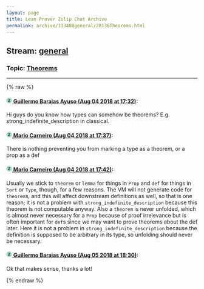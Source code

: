 ```yaml
---
layout: page
title: Lean Prover Zulip Chat Archive 
permalink: archive/113488general/28136Theorems.html
---
```


## Stream: [general](index.html)
### Topic: [Theorems](28136Theorems.html)

---


{% raw %}
#### [![Click to go to Zulip](../../assets/img/zulip2.png) Guillermo Barajas Ayuso (Aug 04 2018 at 17:32)](https://leanprover.zulipchat.com/#narrow/stream/113488-general/topic/Theorems/near/130894817):
Hi guys do you know how types can somehow be theorems? E.g. strong_indefinite_description in classical.

#### [![Click to go to Zulip](../../assets/img/zulip2.png) Mario Carneiro (Aug 04 2018 at 17:37)](https://leanprover.zulipchat.com/#narrow/stream/113488-general/topic/Theorems/near/130894929):
There is nothing preventing you from marking a type as a theorem, or a prop as a def

#### [![Click to go to Zulip](../../assets/img/zulip2.png) Mario Carneiro (Aug 04 2018 at 17:42)](https://leanprover.zulipchat.com/#narrow/stream/113488-general/topic/Theorems/near/130895079):
Usually we stick to `theorem` or `lemma` for things in `Prop` and `def` for things in `Sort` or `Type`, though, for a few reasons. The VM will not generate code for `theorem`s, and this will affect downstream definitions as well, so that is one reason; it is not a problem with `strong_indefinite_description` because this theorem is not computable anyway. Also a `theorem` is never unfolded, which is almost never necessary for a `Prop` because of proof irrelevance but is often important for `def`s since we may want to prove theorems about the def later. Here it is not a problem in `strong_indefinite_description` because the definition is supposed to be arbitrary in its type, so unfolding should never be necessary.

#### [![Click to go to Zulip](../../assets/img/zulip2.png) Guillermo Barajas Ayuso (Aug 05 2018 at 18:30)](https://leanprover.zulipchat.com/#narrow/stream/113488-general/topic/Theorems/near/130936748):
Ok that makes sense, thanks a lot!


{% endraw %}

